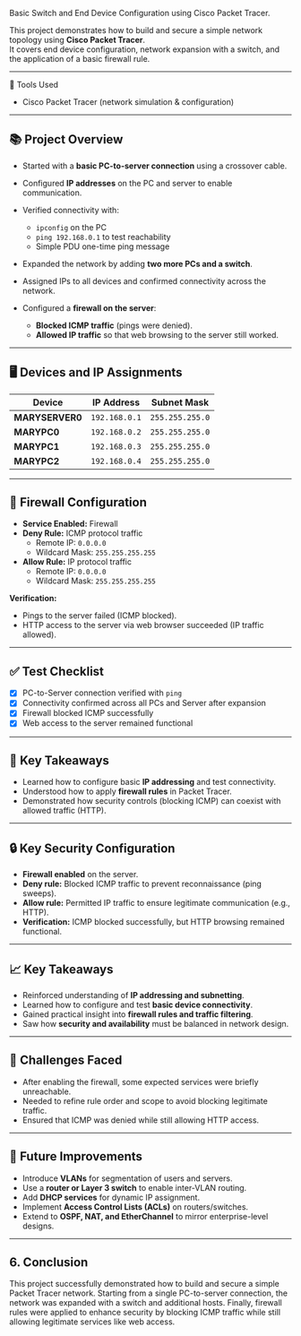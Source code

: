 Basic Switch and End Device Configuration using Cisco Packet Tracer.

This project demonstrates how to build and secure a simple network topology using **Cisco Packet Tracer**.  
It covers end device configuration, network expansion with a switch, and the application of a basic firewall rule.

---
🧰 Tools Used
- Cisco Packet Tracer (network simulation & configuration)

---

## 📚 Project Overview
- Started with a **basic PC-to-server connection** using a crossover cable.  
- Configured **IP addresses** on the PC and server to enable communication.  
- Verified connectivity with:
  - `ipconfig` on the PC  
  - `ping 192.168.0.1` to test reachability  
  - Simple PDU one-time ping message  

- Expanded the network by adding **two more PCs and a switch**.  
- Assigned IPs to all devices and confirmed connectivity across the network.  

- Configured a **firewall on the server**:  
  - **Blocked ICMP traffic** (pings were denied).  
  - **Allowed IP traffic** so that web browsing to the server still worked.  

---

## 🖥️ Devices and IP Assignments

| Device        | IP Address   | Subnet Mask     |
|---------------|--------------|-----------------|
| **MARYSERVER0**   | `192.168.0.1` | `255.255.255.0` |
| **MARYPC0**       | `192.168.0.2` | `255.255.255.0` |
| **MARYPC1**       | `192.168.0.3` | `255.255.255.0` |
| **MARYPC2**       | `192.168.0.4` | `255.255.255.0` |

---

## 🔐 Firewall Configuration
- **Service Enabled:** Firewall  
- **Deny Rule:** ICMP protocol traffic  
  - Remote IP: `0.0.0.0`  
  - Wildcard Mask: `255.255.255.255`  
- **Allow Rule:** IP protocol traffic  
  - Remote IP: `0.0.0.0`  
  - Wildcard Mask: `255.255.255.255`  

**Verification:**  
- Pings to the server failed (ICMP blocked).  
- HTTP access to the server via web browser succeeded (IP traffic allowed).  

---

## ✅ Test Checklist
- [x] PC-to-Server connection verified with `ping`  
- [x] Connectivity confirmed across all PCs and Server after expansion  
- [x] Firewall blocked ICMP successfully  
- [x] Web access to the server remained functional  

---

## 📌 Key Takeaways
- Learned how to configure basic **IP addressing** and test connectivity.  
- Understood how to apply **firewall rules** in Packet Tracer.  
- Demonstrated how security controls (blocking ICMP) can coexist with allowed traffic (HTTP).  

---


## 🔒 Key Security Configuration
- **Firewall enabled** on the server.  
- **Deny rule:** Blocked ICMP traffic to prevent reconnaissance (ping sweeps).  
- **Allow rule:** Permitted IP traffic to ensure legitimate communication (e.g., HTTP).  
- **Verification:** ICMP blocked successfully, but HTTP browsing remained functional.  

---

## 📈 Key Takeaways
- Reinforced understanding of **IP addressing and subnetting**.  
- Learned how to configure and test **basic device connectivity**.  
- Gained practical insight into **firewall rules and traffic filtering**.  
- Saw how **security and availability** must be balanced in network design.  

---

## 🧩 Challenges Faced
- After enabling the firewall, some expected services were briefly unreachable.  
- Needed to refine rule order and scope to avoid blocking legitimate traffic.  
- Ensured that ICMP was denied while still allowing HTTP access.  

---

## 🚀 Future Improvements
- Introduce **VLANs** for segmentation of users and servers.  
- Use a **router or Layer 3 switch** to enable inter-VLAN routing.  
- Add **DHCP services** for dynamic IP assignment.  
- Implement **Access Control Lists (ACLs)** on routers/switches.  
- Extend to **OSPF, NAT, and EtherChannel** to mirror enterprise-level designs.  

---

## 6. Conclusion
This project successfully demonstrated how to build and secure a simple Packet Tracer network. Starting from a single PC-to-server connection, the network was expanded with a switch and additional hosts. Finally, firewall rules were applied to enhance security by blocking ICMP traffic while still allowing legitimate services like web access.

